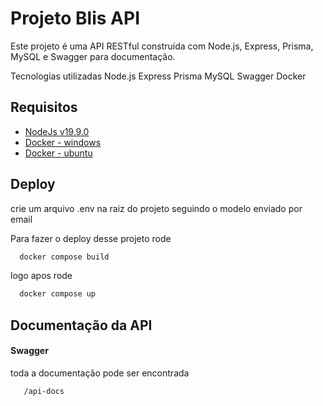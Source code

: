 
# Projeto Blis API


Este projeto é uma API RESTful construída com Node.js, Express, Prisma, MySQL e Swagger para documentação.

Tecnologias utilizadas
Node.js 
Express 
Prisma 
MySQL 
Swagger 
Docker


## Requisitos

 - [NodeJs v19.9.0](https://nodejs.org/en/download/package-manager)
 - [Docker - windows](https://www.docker.com/get-started/)
 - [Docker - ubuntu](https://www.digitalocean.com/community/tutorials/how-to-install-and-use-docker-on-ubuntu-20-04-pt)


## Deploy

crie um arquivo .env na raiz do projeto seguindo o modelo enviado por email

Para fazer o deploy desse projeto rode

```bash
  docker compose build
```
logo apos rode

```bash
  docker compose up
```


## Documentação da API

#### Swagger
toda a documentação pode ser encontrada
```http
   /api-docs
```

